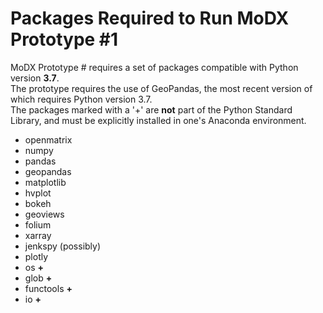 # Packages Required to Run MoDX Prototype #1

MoDX Prototype # requires a set of packages compatible with Python version __3.7__.  
The prototype requires the use of GeoPandas, the most recent version of which requires Python version 3.7.  
The packages marked with a '+' are __not__ part of the Python Standard Library, and must be explicitly installed in one's Anaconda environment.

* openmatrix
* numpy
* pandas
* geopandas
* matplotlib
* hvplot
* bokeh
* geoviews
* folium
* xarray
* jenkspy (possibly)
* plotly
* os __+__
* glob __+__
* functools __+__
* io __+__
